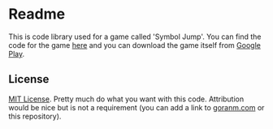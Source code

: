 # Readme

This is code library used for a game called 'Symbol Jump'. You can find the code for the game [here](https://github.com/mrzli/tria) and you can download the game itself from [Google Play](https://play.google.com/store/apps/details?id=com.symbolplay.tria.android).

## License

[MIT License](License.txt). Pretty much do what you want with this code. Attribution would be nice but is not a requirement (you can add a link to [goranm.com](http://goranm.com) or this repository).
